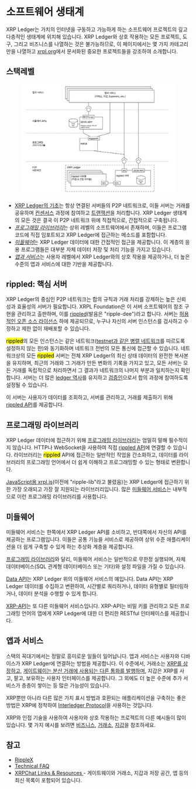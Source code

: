 # 소프트웨어 생태계

XRP Ledger는 가치의 인터넷을 구동하고 가능하게 하는 소프트웨어 프로젝트의 깊고 다층적인 생태계에 위치해 있습니다. XRP Ledger와 상호 작용하는 모든 프로젝트, 도구, 그리고 비즈니스를 나열하는 것은 불가능하므로, 이 페이지에서는 몇 가지 카테고리만을 나열하고 [xrpl.org](https://xrpl.org/)에서 문서화된 중요한 프로젝트들을 강조하여 소개합니다.

## 스택레벨&#x20;

<figure><img src="../../.gitbook/assets/Software Ecosystem_1 (1).png" alt=""><figcaption></figcaption></figure>

* [XRP Ledger의 기초](undefined-1.md#rippled)는 항상 연결된 서버들의 P2P 네트워크로, 이들 서버는 거래를 공유하며 [컨센서스](../undefined-4/undefined.md) 과정에 참여하고 [트랜잭션](../transactions/)을 처리합니다. XRP Ledger 생태계의 모든 것은 결국 이 P2P 네트워크 위에 직접적으로, 간접적으로 구축됩니다.
* [_프로그래밍 라이브러리_](undefined-1.md#undefined-1)는 상위 레벨의 소프트웨어에서 존재하며, 이들은 프로그램 코드에 직접 임포트되고 XRP Ledger에 접근하는 메소드를 포함합니다.
* [_미들웨어_](undefined-1.md#undefined-2)는 XRP Ledger 데이터에 대한 간접적인 접근을 제공합니다. 이 계층의 응용 프로그램들은 대부분 자체 데이터 저장 및 처리 기능을 가지고 있습니다.
* [_앱과 서비스_](undefined-1.md#undefined-3)는 사용자 레벨에서 XRP Ledger와의 상호 작용을 제공하거나, 더 높은 수준의 앱과 서비스에 대한 기반을 제공합니다.

## rippled: 핵심 서버

XRP Ledger의 중심인 P2P 네트워크는 합의 규칙과 거래 처리를 강제하는 높은 신뢰성과 효율성의 서버가 필요합니다. XRPL Foundation은 이 서버 소프트웨어의 참조 구현을 관리하고 출판하며, 이를 [rippled](../xrp-ledger/)(발음은 "ripple-dee")라고 합니다. 서버는 [허용적인 오픈 소스 라이선스](https://github.com/XRPLF/rippled/blob/develop/LICENSE.md) 하에 제공되므로, 누구나 자신의 서버 인스턴스를 검사하고 수정하고 제한 없이 재배포할 수 있습니다.

<mark style="background-color:yellow;">rippled</mark>의 모든 인스턴스는 같은 네트워크([testnet과 같은 병렬 네트워크](../xrp-ledger/undefined-1.md)를 따르도록 설정하지 않는 한)와 동기화하며 네트워크 전반의 모든 통신에 접근할 수 있습니다. 네트워크상의 모든 <mark style="background-color:yellow;">rippled</mark> 서버는 전체 XRP Ledger의 최신 상태 데이터의 완전한 복사본을 유지하며, 최근의 거래와 그 거래가 만든 변화의 기록을 가지고 있고, 모든 서버는 모든 거래를 독립적으로 처리하면서 그 결과가 네트워크의 나머지 부분과 일치하는지 확인합니다. 서버는 더 많은 [ledger 역사](../xrp-ledger/ledger/)를 유지하고 [검증인](../xrp-ledger/rippled.md#undefined-2)으로서 합의 과정에 참여하도록 설정될 수 있습니다.

이 서버는 사용자가 데이터를 조회하고, 서버를 관리하고, 거래를 제출하기 위해 [rippled API](../../references/http-websocket-apis/)를 제공합니다.

## 프로그래밍 라이브러리

XRP Ledger 데이터에 접근하기 위해 [프로그래밍 라이브러리](https://xrpl.org/client-libraries.html)는 엄밀히 말해 필수적이지 않습니다. HTTP나 WebSocket을 사용하여 직접 [rippled API](../../references/http-websocket-apis/)에 연결할 수 있습니다. 라이브러리는 <mark style="background-color:yellow;">rippled</mark> API에 접근하는 일반적인 작업을 간소화하고, 데이터를 라이브러리의 프로그래밍 언어에서 더 쉽게 이해하고 프로그래밍할 수 있는 형태로 변환합니다.

[JavaScript용 xrpl.js](../../tutorials/undefined-1/javascript.md)(이전에 "ripple-lib"라고 불렸음)는 XRP Ledger에 접근하기 위한 가장 오래되고 가장 잘 지원되는 라이브러리입니다. 많은 [미들웨어 서비스](undefined-1.md#undefined-2)는 내부적으로 이런 프로그래밍 라이브러리를 사용합니다.

## 미들웨어

미들웨어 서비스는 한쪽에서 XRP Ledger API를 소비하고, 반대쪽에서 자신의 API를 제공하는 프로그램입니다. 이들은 공통 기능을 서비스로 제공하여 상위 수준 애플리케이션을 더 쉽게 구축할 수 있게 하는 추상화 계층을 제공합니다.

[프로그래밍 라이브러리](undefined-1.md#undefined-1)와 달리, 미들웨어 서비스는 일반적으로 무한정 실행되며, 자체 데이터베이스(SQL 관계형 데이터베이스 또는 기타)와 설정 파일을 가질 수 있습니다.

[Data API](https://xrpl.org/data-api.html)는 XRP Ledger 위의 미들웨어 서비스의 예입니다. Data API는 XRP Ledger 데이터를 수집하고 변환하여, 시간별로 쿼리하거나, 데이터 유형별로 필터링하거나, 데이터 분석을 수행할 수 있게 합니다.

[XRP-API](https://xpring-eng.github.io/xrp-api/)는 또 다른 미들웨어 서비스입니다. XRP-API는 비밀 키를 관리하고 모든 프로그래밍 언어의 앱에게 XRP Ledger에 대한 더 편리한 RESTful 인터페이스를 제공합니다.

## 앱과 서비스

스택의 꼭대기에서는 정말로 흥미로운 일들이 일어납니다. 앱과 서비스는 사용자와 디바이스가 XRP Ledger에 연결하는 방법을 제공합니다. 이 수준에서, 거래소는 [XRP를 상장하고](../../tutorials/xrp-ledger/xrp.md), [게이트웨이는 분산 거래에 사용되는 다른 통화를 발행하며](../../tutorials/xrp-ledger/undefined.md), 지갑은 XRP를 사고, 팔고, 보유하는 사용자 인터페이스를 제공합니다. 그 외에도 더 높은 수준에 추가 서비스가 층층이 쌓이는 등 많은 가능성이 있습니다.&#x20;

XRP뿐만 아니라 다른 많은 가치 표시 방법과 호환되는 애플리케이션을 구축하는 좋은 방법은 XRP에 정착하여 [Interledger Protocol](https://interledger.org/)을 사용하는 것입니다.

XRP와 인접 기술을 사용하여 사용자와 상호 작용하는 프로젝트의 다른 예시들이 많이 있습니다. 몇 가지 예시를 보려면 [비즈니스](https://xrpl.org/uses.html), [거래소](https://xrpl.org/exchanges.html), [지갑](https://xrpl.org/xrp-overview.html)을 참조하세요.

## 참고

* [RippleX ](https://ripplex.io/)
* [Technical FAQ](https://xrpl.org/technical-faq.html)
* [XRPChat Links & Resources ](https://www.xrpchat.com/links/) - 게이트웨이와 거래소, 지갑과 저장 공간, 앱 등의 최신 목록이 포함되어 있습니다.
